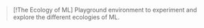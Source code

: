 > [!The Ecology of ML]
> Playground environment to experiment and explore the different ecologies of ML.